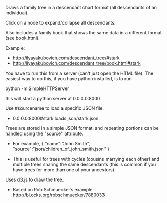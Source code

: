 Draws a family tree in a descendant chart format (all descendants of an individual).

Click on a node to expand/collapse all descendants. 

Also includes a family book that shows the same data in a different format (see book.html).

Example: 

- http://ilyayakubovich.com/descendant_tree/#stark
- http://ilyayakubovich.com/descendant_tree/book.html#stark

You have to run this from a server (can't just open the HTML file). The easiest way to do this, if you have python installed, is to run

  python -m SimpleHTTPServer
  
this will start a python server at 0.0.0.0:8000

Use #sourcename to load a specific JSON file.
  - 0.0.0.0:8000#stark loads json/stark.json

Trees are stored in a simple JSON format, and repeating portions can be handled using the "source"
attribute.

  - For example, { "name":"John Smith", "source":"json/children_of_john_smith.json" }

  - This is useful for trees with cycles (cousins marrying each other) and multiple trees 
    sharing the same descendants (this is common if you have trees for more than one of your
    ancestors).

Uses d3.js to draw the tree.

  - Based on Rob Schmuecker’s example: http://bl.ocks.org/robschmuecker/7880033
